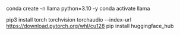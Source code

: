 conda create -n llama python=3.10 -y
conda activate llama

pip3 install torch torchvision torchaudio --index-url https://download.pytorch.org/whl/cu128
pip install huggingface_hub 

